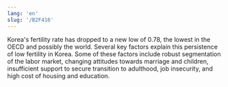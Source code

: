 ```yaml
---
lang: 'en'
slug: '/B2F416'
---
```


Korea's fertility rate has dropped to a new low of 0.78, the lowest in the OECD and possibly the world. Several key factors explain this persistence of low fertility in Korea. Some of these factors include robust segmentation of the labor market, changing attitudes towards marriage and children, insufficient support to secure transition to adulthood, job insecurity, and high cost of housing and education.
